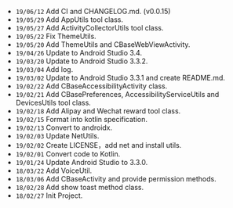 * `19/06/12` Add CI and CHANGELOG.md. (v0.0.15)
* `19/05/29` Add AppUtils tool class.
* `19/05/27` Add ActivityCollectorUtils tool class.
* `19/05/22` Fix ThemeUtils.
* `19/05/20` Add ThemeUtils and CBaseWebViewActivity.
* `19/04/26` Update to Android Studio 3.4.
* `19/03/20` Update to Android Studio 3.3.2.
* `19/03/04` Add log.
* `19/03/02` Update to Android Studio 3.3.1 and create README.md.
* `19/02/22` Add CBaseAccessibilityActivity class.
* `19/02/21` Add CBasePreferences, AccessibilityServiceUtils and DevicesUtils tool class.
* `19/02/18` Add Alipay and Wechat reward tool class.
* `19/02/15` Format into kotlin specification.
* `19/02/13` Convert to androidx.
* `19/02/03` Update NetUtils.
* `19/02/02` Create LICENSE，add net and install utils.
* `19/02/01` Convert code to Kotlin.
* `19/01/24` Update Android Studio to 3.3.0.
* `18/03/22` Add VoiceUtil.
* `18/03/06` Add CBaseActivity and provide permission methods.
* `18/02/28` Add show toast method class.
* `18/02/27` Init Project.
